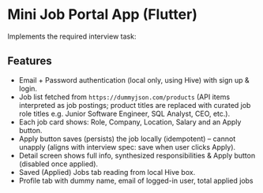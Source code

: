 # Mini Job Portal App (Flutter)

Implements the required interview task:

## Features
- Email + Password authentication (local only, using Hive) with sign up & login.
- Job list fetched from `https://dummyjson.com/products` (API items interpreted as job postings; product titles are replaced with curated job role titles e.g. Junior Software Engineer, SQL Analyst, CEO, etc.).
- Each job card shows: Role, Company, Location, Salary and an Apply button.
- Apply button saves (persists) the job locally (idempotent) – cannot unapply (aligns with interview spec: save when user clicks Apply).
- Detail screen shows full info, synthesized responsibilities & Apply button (disabled once applied).
- Saved (Applied) Jobs tab reading from local Hive box.
- Profile tab with dummy name, email of logged-in user, total applied jobs
